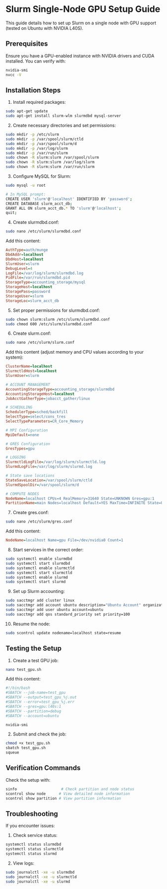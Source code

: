 # Slurm Single-Node GPU Setup Guide

This guide details how to set up Slurm on a single node with GPU support (tested on Ubuntu with NVIDIA L40S).

## Prerequisites

Ensure you have a GPU-enabled instance with NVIDIA drivers and CUDA installed. You can verify with:
```bash
nvidia-smi
nvcc -V
```

## Installation Steps

1. Install required packages:
```bash
sudo apt-get update
sudo apt-get install slurm-wlm slurmdbd mysql-server
```

2. Create necessary directories and set permissions:
```bash
sudo mkdir -p /etc/slurm
sudo mkdir -p /var/spool/slurm/ctld
sudo mkdir -p /var/spool/slurm/d
sudo mkdir -p /var/log/slurm
sudo mkdir -p /var/run/slurm
sudo chown -R slurm:slurm /var/spool/slurm
sudo chown -R slurm:slurm /var/log/slurm
sudo chown -R slurm:slurm /var/run/slurm
```

3. Configure MySQL for Slurm:
```bash
sudo mysql -u root

# In MySQL prompt:
CREATE USER 'slurm'@'localhost' IDENTIFIED BY 'password';
CREATE DATABASE slurm_acct_db;
GRANT ALL ON slurm_acct_db.* TO 'slurm'@'localhost';
quit;
```

4. Create slurmdbd.conf:
```bash
sudo nano /etc/slurm/slurmdbd.conf
```

Add this content:
```ini
AuthType=auth/munge
DbdAddr=localhost
DbdHost=localhost
SlurmUser=slurm
DebugLevel=4
LogFile=/var/log/slurm/slurmdbd.log
PidFile=/var/run/slurmdbd.pid
StorageType=accounting_storage/mysql
StorageHost=localhost
StoragePass=password
StorageUser=slurm
StorageLoc=slurm_acct_db
```

5. Set proper permissions for slurmdbd.conf:
```bash
sudo chown slurm:slurm /etc/slurm/slurmdbd.conf
sudo chmod 600 /etc/slurm/slurmdbd.conf
```

6. Create slurm.conf:
```bash
sudo nano /etc/slurm/slurm.conf
```

Add this content (adjust memory and CPU values according to your system):
```ini
ClusterName=localhost
SlurmctldHost=localhost
SlurmUser=slurm

# ACCOUNT MANAGEMENT
AccountingStorageType=accounting_storage/slurmdbd
AccountingStorageHost=localhost
JobAcctGatherType=jobacct_gather/linux

# SCHEDULING
SchedulerType=sched/backfill
SelectType=select/cons_tres
SelectTypeParameters=CR_Core_Memory

# MPI Configuration
MpiDefault=none

# GRES Configuration
GresTypes=gpu

# LOGGING
SlurmctldLogFile=/var/log/slurm/slurmctld.log
SlurmdLogFile=/var/log/slurm/slurmd.log

# State save locations
StateSaveLocation=/var/spool/slurm/ctld
SlurmdSpoolDir=/var/spool/slurm/d

# COMPUTE NODES
NodeName=localhost CPUs=4 RealMemory=31640 State=UNKNOWN Gres=gpu:1
PartitionName=main Nodes=localhost Default=YES MaxTime=INFINITE State=UP
```

7. Create gres.conf:
```bash
sudo nano /etc/slurm/gres.conf
```

Add this content:
```ini
NodeName=localhost Name=gpu File=/dev/nvidia0 Count=1
```

8. Start services in the correct order:
```bash
sudo systemctl enable slurmdbd
sudo systemctl start slurmdbd
sudo systemctl enable slurmctld
sudo systemctl start slurmctld
sudo systemctl enable slurmd
sudo systemctl start slurmd
```

9. Set up Slurm accounting:
```bash
sudo sacctmgr add cluster linux
sudo sacctmgr add account ubuntu description="Ubuntu Account" organization="Local"
sudo sacctmgr add user ubuntu account=ubuntu
sudo sacctmgr add qos standard_priority set priority=100
```

10. Resume the node:
```bash
sudo scontrol update nodename=localhost state=resume
```

## Testing the Setup

1. Create a test GPU job:
```bash
nano test_gpu.sh
```

Add this content:
```bash
#!/bin/bash
#SBATCH --job-name=test_gpu
#SBATCH --output=test_gpu_%j.out
#SBATCH --error=test_gpu_%j.err
#SBATCH --gres=gpu:l40s:1
#SBATCH --partition=debug
#SBATCH --account=ubuntu

nvidia-smi
```

2. Submit and check the job:
```bash
chmod +x test_gpu.sh
sbatch test_gpu.sh
squeue
```

## Verification Commands

Check the setup with:
```bash
sinfo                    # Check partition and node status
scontrol show node      # View detailed node information
scontrol show partition # View partition information
```

## Troubleshooting

If you encounter issues:
1. Check service status:
```bash
systemctl status slurmdbd
systemctl status slurmctld
systemctl status slurmd
```

2. View logs:
```bash
sudo journalctl -xe -u slurmdbd
sudo journalctl -xe -u slurmctld
sudo journalctl -xe -u slurmd
```
